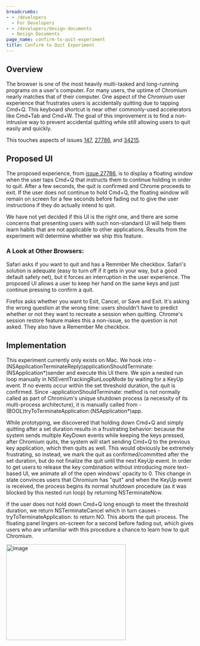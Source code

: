 ```yaml
---
breadcrumbs:
- - /developers
  - For Developers
- - /developers/design-documents
  - Design Documents
page_name: confirm-to-quit-experiment
title: Confirm to Quit Experiment
---
```


## Overview

The browser is one of the most heavily multi-tasked and long-running programs on
a user's computer. For many users, the uptime of Chromium nearly matches that of
their computer. One aspect of the Chromium user experience that frustrates users
is accidentally quitting due to tapping Cmd+Q. This keyboard shortcut is near
other commonly-used accelerators like Cmd+Tab and Cmd+W. The goal of this
improvement is to find a non-intrusive way to prevent accidental quitting while
still allowing users to quit easily and quickly.

This touches aspects of issues
[147](http://code.google.com/p/chromium/issues/detail?id=147),
[27786](http://code.google.com/p/chromium/issues/detail?id=27786), and
[34215](http://code.google.com/p/chromium/issues/detail?id=34215).

## Proposed UI

The proposed experience, from [issue
27786](http://code.google.com/p/chromium/issues/detail?id=27786), is to display
a floating window when the user taps Cmd+Q that instructs them to continue
holding in order to quit. After a few seconds, the quit is confirmed and Chrome
proceeds to exit. If the user does not continue to hold Cmd+Q, the floating
window will remain on screen for a few seconds before fading out to give the
user instructions if they do actually intend to quit.

We have not yet decided if this UI is the right one, and there are some concerns
that presenting users with such non-standard UI will help them learn habits that
are not applicable to other applications. Results from the experiment will
determine whether we ship this feature.

### A Look at Other Browsers:

Safari asks if you want to quit and has a Remmber Me checkbox. Safari's solution
is adequate (easy to turn off if it gets in your way, but a good default safety
net), but it forces an interruption in the user experience. The proposed UI
allows a user to keep her hand on the same keys and just continue pressing to
confirm a quit.

Firefox asks whether you want to Exit, Cancel, or Save and Exit. It's asking the
wrong question at the wrong time: users shouldn't have to predict whether or not
they want to recreate a session when quitting. Chrome's session restore feature
makes this a non-issue, so the question is not asked. They also have a Remember
Me checkbox.

## Implementation

This experiment currently only exists on Mac. We hook into
-(NSApplicationTerminateReply)applicationShouldTerminate:(NSApplication\*)sender
and execute this UI there. We spin a nested run loop manually in
NSEventTrackingRunLoopMode by waiting for a KeyUp event. If no events occur
within the set threshold duration, the quit is confirmed. Since
-applicationShouldTerminate: method is not normally called as part of Chromium's
unique shutdown process (a necessity of its multi-process architecture), it is
manually called from -(BOOL)tryToTerminateApplication:(NSApplication\*)app.

While prototyping, we discovered that holding down Cmd+Q and simply quitting
after a set duration results in a frustrating behavior: because the system sends
multiple KeyDown events while keeping the keys pressed, after Chromium quits,
the system will start sending Cmd+Q to the previous key application, which then
quits as well. This would obviously be extremely frustrating, so instead, we
mark the quit as confirmed/committed after the set duration, but do not finalize
the quit until the next KeyUp event. In order to get users to release the key
combination without introducing more text-based UI, we animate all of the open
windows' opacity to 0. This change in state convinces users that Chromium has
"quit" and when the KeyUp event is received, the process begins its normal
shutdown procedure (as it was blocked by this nested run loop) by returning
NSTerminateNow.

If the user does not hold down Cmd+Q long enough to meet the threshold duration,
we return NSTerminateCancel which in turn causes -tryToTerminateApplication: to
return NO. This aborts the quit process. The floating panel lingers on-screen
for a second before fading out, which gives users who are unfamiliar with this
procedure a chance to learn how to quit Chromium.

[<img alt="image"
src="/developers/design-documents/confirm-to-quit-experiment/Content.png"
height=256
width=320>](/developers/design-documents/confirm-to-quit-experiment/Content.png)
